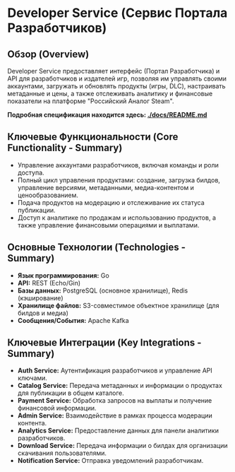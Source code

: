 # Developer Service (Сервис Портала Разработчиков)

## Обзор (Overview)

Developer Service предоставляет интерфейс (Портал Разработчика) и API для разработчиков и издателей игр, позволяя им управлять своими аккаунтами, загружать и обновлять продукты (игры, DLC), настраивать метаданные и цены, а также отслеживать аналитику и финансовые показатели на платформе "Российский Аналог Steam".

**Подробная спецификация находится здесь: [./docs/README.md](./docs/README.md)**

## Ключевые Функциональности (Core Functionality - Summary)

*   Управление аккаунтами разработчиков, включая команды и роли доступа.
*   Полный цикл управления продуктами: создание, загрузка билдов, управление версиями, метаданными, медиа-контентом и ценообразованием.
*   Подача продуктов на модерацию и отслеживание их статуса публикации.
*   Доступ к аналитике по продажам и использованию продуктов, а также управление финансовыми операциями и выплатами.

## Основные Технологии (Technologies - Summary)

*   **Язык программирования:** Go
*   **API:** REST (Echo/Gin)
*   **Базы данных:** PostgreSQL (основное хранилище), Redis (кэширование)
*   **Хранилище файлов:** S3-совместимое объектное хранилище (для билдов и медиа)
*   **Сообщения/События:** Apache Kafka

## Ключевые Интеграции (Key Integrations - Summary)

*   **Auth Service:** Аутентификация разработчиков и управление API ключами.
*   **Catalog Service:** Передача метаданных и информации о продуктах для публикации в общем каталоге.
*   **Payment Service:** Обработка запросов на выплаты и получение финансовой информации.
*   **Admin Service:** Взаимодействие в рамках процесса модерации контента.
*   **Analytics Service:** Предоставление данных для панели аналитики разработчиков.
*   **Download Service:** Передача информации о билдах для организации скачивания пользователями.
*   **Notification Service:** Отправка уведомлений разработчикам.
